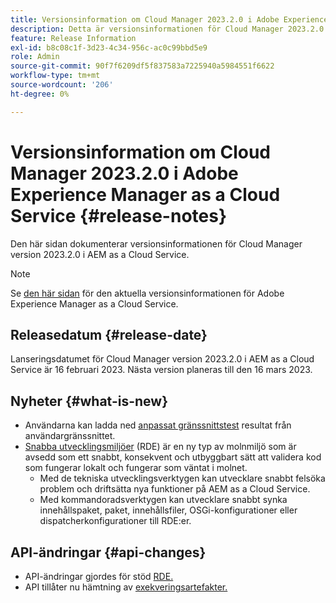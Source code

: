 ```yaml
---
title: Versionsinformation om Cloud Manager 2023.2.0 i Adobe Experience Manager as a Cloud Service
description: Detta är versionsinformationen för Cloud Manager 2023.2.0 i AEM as a Cloud Service.
feature: Release Information
exl-id: b8c08c1f-3d23-4c34-956c-ac0c99bbd5e9
role: Admin
source-git-commit: 90f7f6209df5f837583a7225940a5984551f6622
workflow-type: tm+mt
source-wordcount: '206'
ht-degree: 0%

---
```


# Versionsinformation om Cloud Manager 2023.2.0 i Adobe Experience Manager as a Cloud Service {#release-notes}

Den här sidan dokumenterar versionsinformationen för Cloud Manager version 2023.2.0 i AEM as a Cloud Service.

>[!NOTE]
>
>Se [den här sidan](/help/release-notes/release-notes-cloud/release-notes-current.md) för den aktuella versionsinformationen för Adobe Experience Manager as a Cloud Service.

## Releasedatum {#release-date}

Lanseringsdatumet för Cloud Manager version 2023.2.0 i AEM as a Cloud Service är 16 februari 2023. Nästa version planeras till den 16 mars 2023.

## Nyheter {#what-is-new}

* Användarna kan ladda ned [anpassat gränssnittstest](/help/implementing/cloud-manager/ui-testing.md) resultat från användargränssnittet.
* [Snabba utvecklingsmiljöer](/help/implementing/developing/introduction/rapid-development-environments.md) (RDE) är en ny typ av molnmiljö som är avsedd som ett snabbt, konsekvent och utbyggbart sätt att validera kod som fungerar lokalt och fungerar som väntat i molnet.
   * Med de tekniska utvecklingsverktygen kan utvecklare snabbt felsöka problem och driftsätta nya funktioner på AEM as a Cloud Service.
   * Med kommandoradsverktygen kan utvecklare snabbt synka innehållspaket, paket, innehållsfiler, OSGi-konfigurationer eller dispatcherkonfigurationer till RDE:er.

## API-ändringar {#api-changes}

* API-ändringar gjordes för stöd [RDE.](https://developer.adobe.com/experience-cloud/cloud-manager/reference/api/#tag/Rapid-Development-Environments)
* API tillåter nu hämtning av [exekveringsartefakter.](https://developer.adobe.com/experience-cloud/cloud-manager/reference/api/#tag/Execution-Artifacts)
